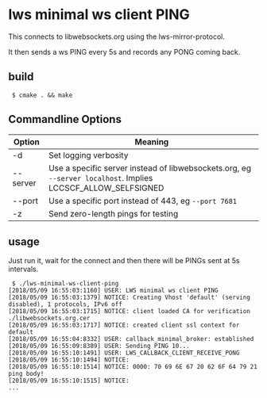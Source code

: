 # lws minimal ws client PING

This connects to libwebsockets.org using the lws-mirror-protocol.

It then sends a ws PING every 5s and records any PONG coming back.

## build

```
 $ cmake . && make
```

## Commandline Options

Option|Meaning
---|---
-d|Set logging verbosity
--server|Use a specific server instead of libwebsockets.org, eg `--server localhost`.  Implies LCCSCF_ALLOW_SELFSIGNED
--port|Use a specific port instead of 443, eg `--port 7681`
-z|Send zero-length pings for testing

## usage

Just run it, wait for the connect and then there will be PINGs sent
at 5s intervals.

```
 $ ./lws-minimal-ws-client-ping
[2018/05/09 16:55:03:1160] USER: LWS minimal ws client PING
[2018/05/09 16:55:03:1379] NOTICE: Creating Vhost 'default' (serving disabled), 1 protocols, IPv6 off
[2018/05/09 16:55:03:1715] NOTICE: client loaded CA for verification ./libwebsockets.org.cer
[2018/05/09 16:55:03:1717] NOTICE: created client ssl context for default
[2018/05/09 16:55:04:8332] USER: callback_minimal_broker: established
[2018/05/09 16:55:09:8389] USER: Sending PING 10...
[2018/05/09 16:55:10:1491] USER: LWS_CALLBACK_CLIENT_RECEIVE_PONG
[2018/05/09 16:55:10:1494] NOTICE: 
[2018/05/09 16:55:10:1514] NOTICE: 0000: 70 69 6E 67 20 62 6F 64 79 21                      ping body!      
[2018/05/09 16:55:10:1515] NOTICE: 
...
```

